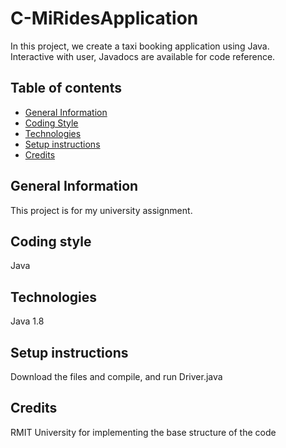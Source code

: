 # C-MiRidesApplication
In this project, we create a taxi booking application using Java.<br>
Interactive with user, Javadocs are available for code reference.
## Table of contents
* [General Information](#general-information)
* [Coding Style](#coding-style)
* [Technologies](#technologies)
* [Setup instructions](#setup-instructions)
* [Credits](#credits)
## General Information
This project is for my university assignment.
## Coding style
Java
## Technologies
Java 1.8
## Setup instructions
Download the files and compile, and run Driver.java
## Credits
RMIT University for implementing the base structure of the code

